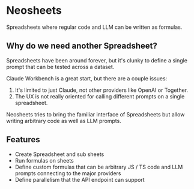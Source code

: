 # Neosheets

Spreadsheets where regular code and LLM can be written as formulas.

## Why do we need another Spreadsheet?

Spreadsheets have been around forever, but it's clunky to define a single prompt that can be tested across a dataset.

Claude Workbench is a great start, but there are a couple issues:

1. It's limited to just Claude, not other providers like OpenAI or Together.
2. The UX is not really oriented for calling different prompts on a single spreadsheet. 

Neosheets tries to bring the familiar interface of Spreadsheets but allow writing arbitrary code as well as LLM prompts. 

## Features
- Create Spreadsheet and sub sheets
- Run formulas on sheets
- Define custom formulas that can be arbitrary JS / TS code and LLM prompts connecting to the major providers 
- Define parallelism that the API endpoint can support 
